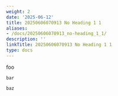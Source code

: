 ```yaml
---
weight: 2
date: '2025-06-12'
title: 20250606070913 No Heading 1 1
aliases:
- /docs/20250606070913_no-heading_1_1/
description: ''
linkTitle: 20250606070913 No Heading 1 1
type: docs
---
```


foo

`bar`

```js
baz
```
